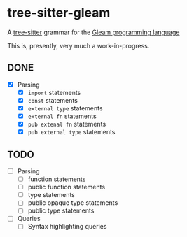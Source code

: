tree-sitter-gleam
=================

A [tree-sitter] grammar for the [Gleam programming language]

[tree-sitter]: http://tree-sitter.github.io
[Gleam programming language]: https://gleam.run

This is, presently, very much a work-in-progress.

## DONE

- [x] Parsing
  - [x] `import` statements
  - [x] `const` statements
  - [x] `external type` statements
  - [x] `external fn` statements
  - [x] `pub extenal fn` statements
  - [x] `pub external type` statements

## TODO

- [ ] Parsing
  - [ ] function statements
  - [ ] public function statements
  - [ ] type statements
  - [ ] public opaque type statements
  - [ ] public type statements
- [ ] Queries
  - [ ] Syntax highlighting queries
